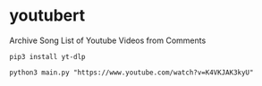 # youtubert

Archive Song List of Youtube Videos from Comments

```
pip3 install yt-dlp
```

```
python3 main.py "https://www.youtube.com/watch?v=K4VKJAK3kyU"
```
